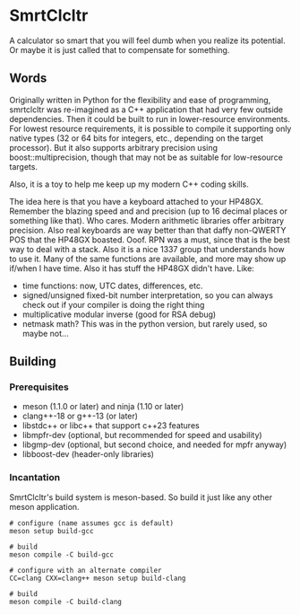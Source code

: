 # SmrtClcltr
A calculator so smart that you will feel dumb when you realize its potential. Or maybe it is just called that to compensate for something.

## Words
Originally written in Python for the flexibility and ease of programming, smrtclcltr was re-imagined as a C++ application that had very few outside dependencies. Then it could be built to run in lower-resource environments. For lowest resource requirements, it is possible to compile it supporting only native types (32 or 64 bits for integers, etc., depending on the target processor). But it also supports arbitrary precision using boost::multiprecision, though that may not be as suitable for low-resource targets.

Also, it is a toy to help me keep up my modern C++ coding skills.

The idea here is that you have a keyboard attached to your HP48GX. Remember the blazing speed and and precision (up to 16 decimal places or something like that). Who cares. Modern arithmetic libraries offer arbitrary precision. Also real keyboards are way better than that daffy non-QWERTY POS that the HP48GX boasted. Ooof. RPN was a must, since that is the best way to deal with a stack. Also it is a nice 1337 group that understands how to use it. Many of the same functions are available, and more may show up if/when I have time. Also it has stuff the HP48GX didn't have. Like:
 - time functions: now, UTC dates, differences, etc.
 - signed/unsigned fixed-bit number interpretation, so you can always check out if your compiler is doing the right thing
 - multiplicative modular inverse (good for RSA debug)
 - netmask math? This was in the python version, but rarely used, so maybe not...

## Building
### Prerequisites
 - meson (1.1.0 or later) and ninja (1.10 or later)
 - clang++-18 or g++-13 (or later)
 - libstdc++ or libc++ that support c++23 features
 - libmpfr-dev (optional, but recommended for speed and usability)
 - libgmp-dev (optional, but second choice, and needed for mpfr anyway)
 - libboost-dev (header-only libraries)

### Incantation
SmrtClcltr's build system is meson-based. So build it just like any other meson application.
```
# configure (name assumes gcc is default)
meson setup build-gcc

# build
meson compile -C build-gcc

# configure with an alternate compiler
CC=clang CXX=clang++ meson setup build-clang

# build
meson compile -C build-clang
```
